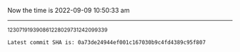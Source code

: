 Now the time is 2022-09-09 10:50:33 am

---

<small>123071919390861228029731242099339</small>

```txt
Latest commit SHA is: 0a73de24944ef001c167030b9c4fd4389c95f807
```
